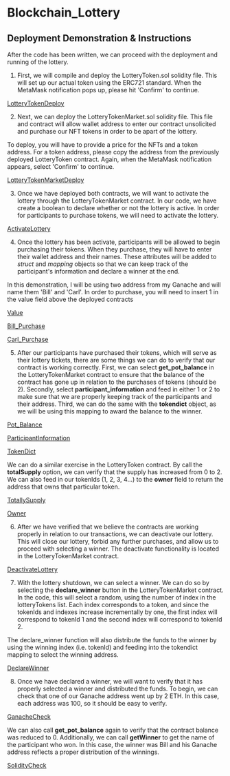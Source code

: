 # Blockchain_Lottery

## Deployment Demonstration & Instructions

After the code has been written, we can proceed with the deployment and running of the lottery. 

1) First, we will compile and deploy the LotteryToken.sol solidity file. This will set up our actual token using the ERC721 standard. When the MetaMask notification pops up, please hit 'Confirm' to continue. 

[LotteryTokenDeploy](Images/lottery_token_deploy.png)

2) Next, we can deploy the LotteryTokenMarket.sol solidity file. This file and contract will allow wallet address to enter our contract unsolicited and purchase our NFT tokens in order to be apart of the lottery. 

To deploy, you will have to provide a price for the NFTs and a token address. For a token address, please copy the address from the previously deployed LotteryToken contract. Again, when the MetaMask notification appears, select 'Confirm' to continue.

[LotteryTokenMarketDeploy](Images/lottery_token_market_deploy.png)

3) Once we have deployed both contracts, we will want to activate the lottery through the LotteryTokenMarket contract. In our code, we have create a boolean to declare whether or not the lottery is active. In order for participants to purchase tokens, we will need to activate the lottery.

[ActivateLottery](Images/activate_lottery.png)

4) Once the lottery has been activate, participants will be allowed to begin purchasing their tokens. When they purchase, they will have to enter their wallet address and their names. These attributes will be added to *struct* and *mapping* objects so that we can keep track of the participant's information and declare a winner at the end. 

In this demonstration, I will be using two address from my Ganache and will name them 'Bill' and 'Carl'. In order to purchase, you will need to insert 1 in the value field above the deployed contracts

[Value](Images/value.png)

[Bill_Purchase](Images/bill_purchase.png)

[Carl_Purchase](Images/carl_purchase.png)

5) After our participants have purchased their tokens, which will serve as their lottery tickets, there are some things we can do to verify that our contract is working correctly. First, we can select **get_pot_balance** in the LotteryTokenMarket contract to ensure that the balance of the contract has gone up in relation to the purchases of tokens (should be 2). Secondly, select **participant_information** and feed in either 1 or 2 to make sure that we are properly keeping track of the participants and their address. Third, we can do the same with the **tokendict** object, as we will be using this mapping to award the balance to the winner. 

[Pot_Balance](Images/pot_balance.png)

[ParticipantInformation](Images/participant_information.png)

[TokenDict](Images/token_dict.png)

We can do a similar exercise in the LotteryToken contract. By call the **totalSupply** option, we can verify that the supply has increased from 0 to 2. We can also feed in our tokenIds (1, 2, 3, 4...) to the **owner** field to return the address that owns that particular token. 

[TotallySupply](Images/total_supply.png)

[Owner](Images/owner.png)

6) After we have verified that we believe the contracts are working properly in relation to our transactions, we can deactivate our lottery. This will close our lottery, forbid any further purchases, and allow us to proceed with selecting a winner. The deactivate functionality is located in the LotteryTokenMarket contract.

[DeactivateLottery](Images/deactivate_lottery.png)

7) With the lottery shutdown, we can select a winner. We can do so by selecting the **declare_winner** button in the LotteryTokenMarket contract. In the code, this will select a random, using the number of index in the lotteryTokens list. Each index corresponds to a token, and since the tokenIds and indexes increase incrementally by one, the first index will correspond to tokenId 1 and the second index will correspond to tokenId 2. 

The declare_winner function will also distribute the funds to the winner by using the winning index (i.e. tokenId) and feeding into the tokendict mapping to select the winning address.

[DeclareWinner](Images/declare_winner.png)

8) Once we have declared a winner, we will want to verify that it has properly selected a winner and distributed the funds. To begin, we can check that one of our Ganache address went up by 2 ETH. In this case, each address was 100, so it should be easy to verify.

[GanacheCheck](Images/ganache_check.png)

We can also call **get_pot_balance** again to verify that the contract balance was reduced to 0. Additionally, we can call **getWinner** to get the name of the participant who won. In this case, the winner was Bill and his Ganache address reflects a proper distribution of the winnings.

[SolidityCheck](Images/solidity_check.png)













